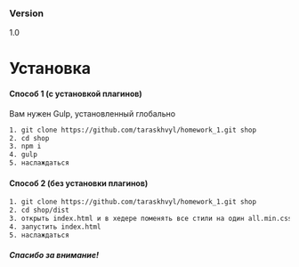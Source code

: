 ### Version
1.0
# Установка
#### Способ 1 (с установкой плагинов)
Вам нужен Gulp, установленный глобально
```sh
1. git clone https://github.com/taraskhvyl/homework_1.git shop
2. cd shop
3. npm i
4. gulp
5. наслаждаться
```
#### Способ 2 (без установки плагинов)
```sh
1. git clone https://github.com/taraskhvyl/homework_1.git shop
2. cd shop/dist
3. открыть index.html и в хедере поменять все стили на один all.min.css
4. запустить index.html
5. наслаждаться
```
##### Спасибо за внимание!